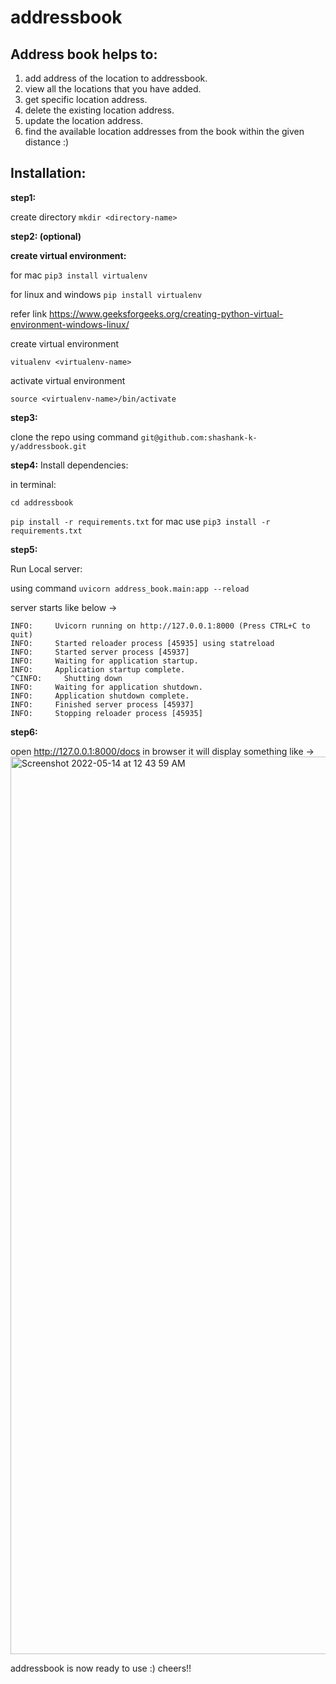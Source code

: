 # addressbook

Address book helps to:
----------------------------
1. add address of the location to addressbook.
2. view all the locations that you have added.
3. get specific location address.
4. delete the existing location address.
5. update the location address.
6. find the available location addresses from the book within the given distance :)


Installation:
-------------

**step1:**

create directory ```mkdir <directory-name>```

**step2: (optional)**


  **create virtual environment:**
  
  for mac ```pip3 install virtualenv```
  
  for linux and windows ```pip install virtualenv```
  
  refer link https://www.geeksforgeeks.org/creating-python-virtual-environment-windows-linux/
  
  
  create virtual environment
  
  ```vitualenv <virtualenv-name>```
  
  activate virtual environment
  
  ```source <virtualenv-name>/bin/activate```

**step3:**
  
  clone the repo using command ```git@github.com:shashank-k-y/addressbook.git```

**step4:**
  Install dependencies:
  
  in terminal:
  
  ```cd addressbook```
  
  ```pip install -r requirements.txt``` for mac use ```pip3 install -r requirements.txt```
  
**step5:**
  
  Run Local server:
  
  using command ```uvicorn address_book.main:app --reload```
  
  server starts like below ->
  
```
INFO:     Uvicorn running on http://127.0.0.1:8000 (Press CTRL+C to quit)
INFO:     Started reloader process [45935] using statreload
INFO:     Started server process [45937]
INFO:     Waiting for application startup.
INFO:     Application startup complete.
^CINFO:     Shutting down
INFO:     Waiting for application shutdown.
INFO:     Application shutdown complete.
INFO:     Finished server process [45937]
INFO:     Stopping reloader process [45935]
```
**step6:**
  
  open http://127.0.0.1:8000/docs in browser it will display something like ->
  <img width="1436" alt="Screenshot 2022-05-14 at 12 43 59 AM" src="https://user-images.githubusercontent.com/74789167/168374492-07329c64-464e-4b8f-ac43-1db1e503bed0.png">
  
  
  addressbook is now ready to use :) cheers!!
  
  
